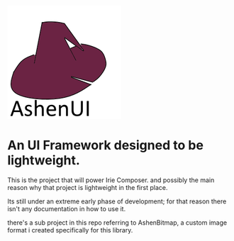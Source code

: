 ![sampleicon.png](./sampleicon.png)

# An UI Framework designed to be lightweight.
This is the project that will power Irie Composer.
and possibly the main reason why that project is lightweight 
in the first place.

Its still under an extreme early phase of development; for that
reason there isn't any documentation in how to use it.

there's a sub project in this repo referring to AshenBitmap, 
a custom image format i created specifically for this library.